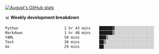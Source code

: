 
[![August's GitHub stats](https://github-readme-stats.vercel.app/api?username=zou-weidong&show_icons=true&theme=radical)](https://github.com/zou-weidong)


📊 **Weekly development breakdown**
<!--START_SECTION:waka-->

```txt
Python                     1 hr 43 mins    ██████▓░░░░░░░░░░░░░░░░░░   26.50 %
Markdown                   1 hr 40 mins    ██████▒░░░░░░░░░░░░░░░░░░   25.93 %
YAML                       50 mins         ███▒░░░░░░░░░░░░░░░░░░░░░   12.91 %
Text                       38 mins         ██▒░░░░░░░░░░░░░░░░░░░░░░   09.81 %
Go                         29 mins         ██░░░░░░░░░░░░░░░░░░░░░░░   07.61 %
```

<!--END_SECTION:waka-->
